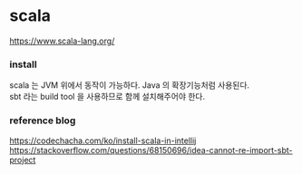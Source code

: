 # scala
https://www.scala-lang.org/

### install
scala 는 JVM 위에서 동작이 가능하다. Java 의 확장기능처럼 사용된다.<br>
sbt 라는 build tool 을 사용하므로 함께 설치해주어야 한다.<br>

### reference blog
https://codechacha.com/ko/install-scala-in-intellij
https://stackoverflow.com/questions/68150696/idea-cannot-re-import-sbt-project
